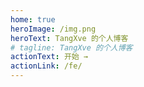 ```yaml
---
home: true
heroImage: /img.png
heroText: TangXve 的个人博客
# tagline: TangXve 的个人博客
actionText: 开始 →
actionLink: /fe/
---
```

